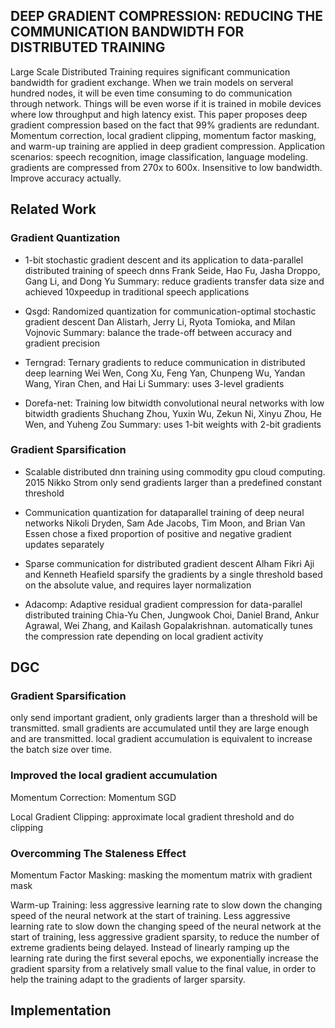 ## DEEP GRADIENT COMPRESSION: REDUCING THE COMMUNICATION BANDWIDTH FOR DISTRIBUTED TRAINING
Large Scale Distributed Training requires significant communication bandwidth for gradient exchange. When we train models on serveral hundred nodes, it will be even time consuming to do communication through network. Things will be even worse if it is trained in mobile devices where low throughput and high latency exist. This paper proposes deep gradient compression based on the fact that 99% gradients are redundant. Momentum correction, local gradient clipping, momentum factor masking, and warm-up training are applied in deep gradient compression. Application scenarios: speech recognition, image classification, language modeling. gradients are compressed from 270x to 600x. Insensitive to low bandwidth. Improve accuracy actually.

## Related Work
### Gradient Quantization
- 1-bit stochastic gradient descent and its application to data-parallel distributed training of speech dnns
  Frank Seide, Hao Fu, Jasha Droppo, Gang Li, and Dong Yu
  Summary: reduce gradients transfer data size and achieved 10xpeedup in traditional speech applications

- Qsgd: Randomized quantization for communication-optimal stochastic gradient descent
  Dan Alistarh, Jerry Li, Ryota Tomioka, and Milan Vojnovic
  Summary: balance the trade-off between accuracy and gradient precision

- Terngrad: Ternary gradients to reduce communication in distributed deep learning
  Wei Wen, Cong Xu, Feng Yan, Chunpeng Wu, Yandan Wang, Yiran Chen, and Hai Li
  Summary: uses 3-level gradients

- Dorefa-net: Training low bitwidth convolutional neural networks with low bitwidth gradients
  Shuchang Zhou, Yuxin Wu, Zekun Ni, Xinyu Zhou, He Wen, and Yuheng Zou
  Summary: uses 1-bit weights with 2-bit gradients

### Gradient Sparsification
- Scalable distributed dnn training using commodity gpu cloud computing. 2015
  Nikko Strom
  only send gradients larger than a predefined constant threshold

- Communication quantization for dataparallel training of deep neural networks
  Nikoli Dryden, Sam Ade Jacobs, Tim Moon, and Brian Van Essen
  chose a fixed proportion of positive and negative gradient updates separately

- Sparse communication for distributed gradient descent
  Alham Fikri Aji and Kenneth Heafield
  sparsify the gradients by a single threshold based on the absolute value, and requires layer normalization

- Adacomp: Adaptive residual gradient compression for data-parallel distributed training
  Chia-Yu Chen, Jungwook Choi, Daniel Brand, Ankur Agrawal, Wei Zhang, and Kailash Gopalakrishnan.
  automatically tunes the compression rate depending on local gradient activity

## DGC
### Gradient Sparsification
only send important gradient, only gradients larger than a threshold will be transmitted. small gradients are accumulated until they are large enough and are transmitted.
local gradient accumulation is equivalent to increase the batch size over time.

### Improved the local gradient accumulation
Momentum Correction: Momentum SGD 

Local Gradient Clipping: approximate local gradient threshold and do clipping

### Overcomming The Staleness Effect
Momentum Factor Masking: masking the momentum matrix with gradient mask

Warm-up Training: less aggressive learning rate to slow down the changing speed of the neural network at the start of training. Less aggressive learning rate to slow down the changing speed of the neural network at the start of training, less aggressive gradient sparsity, to reduce the number of extreme gradients being delayed.  Instead of linearly ramping up the learning
rate during the first several epochs, we exponentially increase the gradient sparsity from a relatively
small value to the final value, in order to help the training adapt to the gradients of larger sparsity.

## Implementation



